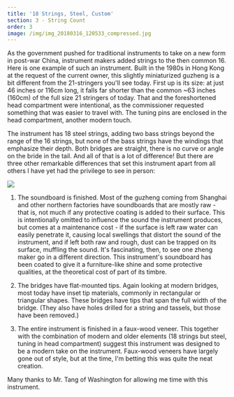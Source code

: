 ```yaml
---
title: '18 Strings, Steel, Custom'
section: 3 - String Count
order: 3
image: /img/img_20180316_120533_compressed.jpg
---
```

As the government pushed for traditional instruments to take on a new form in post-war China, instrument makers added strings to the then common 16. Here is one example of such an instrument. Built in the 1980s in Hong Kong at the request of the current owner, this slightly miniaturized guzheng is a bit different from the 21-stringers you'll see today. First up is its size: at just 46 inches or 116cm long, it falls far shorter than the common ~63 inches (160cm) of the full size 21 stringers of today. That and the foreshortened head compartment were intentional, as the commissioner requested something that was easier to travel with. The tuning pins are enclosed in the head compartment, another modern touch.

The instrument has 18 steel strings, adding two bass strings beyond the range of the 16 strings, but none of the bass strings have the windings that emphasize their depth. Both bridges are straight, there is no curve or angle on the bride in the tail. And all of that is a lot of difference! But there are three other remarkable differences that set this instrument apart from all others I have yet had the privilege to see in person:

![](/img/hkcustomguzhengbridges.jpg)

1) The soundboard is finished. Most of the guzheng coming from Shanghai and other northern factories have soundboards that are mostly raw - that is, not much if any protective coating is added to their surface. This is intentionally omitted to influence the sound the instrument produces, but comes at a maintenance cost - if the surface is left raw water can easily penetrate it, causing local swellings that distort the sound of the instrument, and if left both raw and rough, dust can be trapped on its surface, muffling the sound. It's fascinating, then, to see one zheng maker go in a  different direction. This instrument's soundboard has been coated to give it a furniture-like shine and some protective qualities, at the theoretical cost of part of its timbre.

2) The bridges have flat-mounted tips. Again looking at modern bridges, most today have inset tip materials, commonly in rectangular or triangular shapes. These bridges have tips that span the full width of the bridge. (They also have holes drilled for a string and tassels, but those have been removed.)

3) The entire instrument is finished in a faux-wood veneer. This together with the combination of modern and older elements (18 strings but steel, tuning in head compartment) suggest this instrument was designed to be a modern take on the instrument. Faux-wood veneers have largely gone out of style, but at the time, I'm betting this was quite the neat creation.

Many thanks to Mr. Tang of Washington for allowing me time with this instrument.
